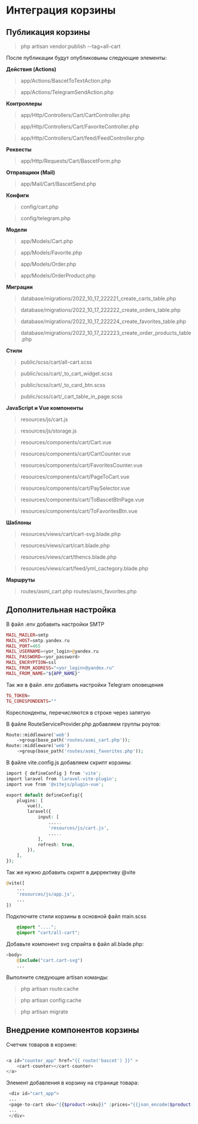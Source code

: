 # Интеграция корзины

## Публикация корзины
>php artisan vendor:publish --tag=all-cart

После публикации будут опубликовыны  следующие элементы:

**Действия (Actions)**
>app/Actions/BascetToTextAction.php

>app/Actions/TelegramSendAction.php

**Контроллеры**
>app/Http/Controllers/Cart/CartController.php

>app/Http/Controllers/Cart/FavoriteController.php

>app/Http/Controllers/Cart/feed/FeedController.php

**Реквесты**
>app/Http/Requests/Cart/BascetForm.php

**Отправщики (Mail)**
>app/Mail/Cart/BascetSend.php

**Конфиги**
>config/cart.php

>config/telegram.php

**Модели**
>app/Models/Cart.php

>app/Models/Favorite.php

>app/Models/Order.php

>app/Models/OrderProduct.php

**Миграции**
>database/migrations/2022_10_17_222221_create_carts_table.php

>database/migrations/2022_10_17_222222_create_orders_table.php

>database/migrations/2022_10_17_222224_create_favorites_table.php

>database/migrations/2022_10_17_222223_create_order_products_table.php

**Стили**
>public/scss/cart/all-cart.scss

>public/scss/cart/_to_cart_widget.scss

>public/scss/cart/_to_card_btn.scss

>public/scss/cart/_cart_table_in_page.scss

**JavaScript и Vue компоненты**
>resources/js/cart.js

>resources/js/storage.js

>resources/components/cart/Cart.vue

>resources/components/cart/CartCounter.vue

>resources/components/cart/FavoritesCounter.vue

>resources/components/cart/PageToCart.vue

>resources/components/cart/PaySelector.vue

>resources/components/cart/ToBascetBtnPage.vue

>resources/components/cart/ToFavoritesBtn.vue

**Шаблоны**
>resources/views/cart/cart-svg.blade.php

>resources/views/cart/cart.blade.php

>resources/views/cart/thencs.blade.php

>resources/views/cart/feed/yml_cactegory.blade.php

**Маршруты**
>routes/asmi_cart.php
>routes/asmi_favorites.php

## Дополнительная настройка

В файл .env  добавить настройки SMTP

```php
MAIL_MAILER=smtp
MAIL_HOST=smtp.yandex.ru
MAIL_PORT=465
MAIL_USERNAME=<yor_login>@yandex.ru
MAIL_PASSWORD=<yor_password>
MAIL_ENCRYPTION=ssl
MAIL_FROM_ADDRESS="<yor_login>@yandex.ru"
MAIL_FROM_NAME="${APP_NAME}"
```

Так же в файл .env  добавить настройки Telegram  оповещения

```php
TG_TOKEN=
TG_CORESPONDENTS=""
```

Кореспонденты, перечисляются в строке через запятую

В файле RouteServiceProvider.php добавляем группы роутов:

```php
Route::middleware('web')
    ->group(base_path('routes/asmi_cart.php'));
Route::middleware('web')
    ->group(base_path('routes/asmi_favorites.php'));
```

В файле vite.config.js добавляем скрипт корзины:

```php
import { defineConfig } from 'vite';
import laravel from 'laravel-vite-plugin';
import vue from '@vitejs/plugin-vue';

export default defineConfig({
    plugins: [
        vue(),
        laravel({
            input: [
                .....
                'resources/js/cart.js',
                .....
            ],
            refresh: true,
        }),
    ],
});
```

Так же нужно добавить скрипт в диррективу @vite

```php
@vite([
    ...
    'resources/js/app.js',
    ...
])
```

Подключите стили корзины в основной файл main.scss

```scss
    @import "....";
    @import "cart/all-cart";
```

Добавьте компонент svg спрайта в файл all.blade.php:

```php
<body>
    @include("cart.cart-svg")
    ...
```

Выполните следующие artisan команды:

>php artisan route:cache

>php artisan config:cache

>php artisan migrate

## Внедрение компонентов корзины

Счетчик товаров в корзине:

```php

<a id="counter_app" href="{{ route('bascet') }}" >
    <cart-counter></cart-counter>
</a>

```

Элемент добавления в корзину на странице товара:

```php
 <div id="cart_app">
 ...
 <page-to-cart sku="{{$product->sku}}" :prices="{{json_encode($product->product_prices)}}"></page-to-cart>
 ...
 </div>
```
